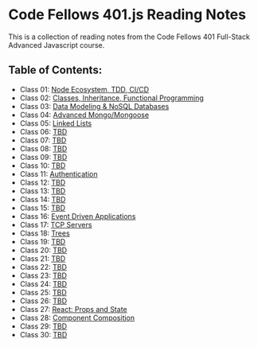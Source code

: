 # Code Fellows 401.js Reading Notes

This is a collection of reading notes from the Code Fellows 401 Full-Stack Advanced Javascript course.

## Table of Contents:

* Class 01: [Node Ecosystem, TDD, CI/CD](class01.md)
* Class 02: [Classes, Inheritance, Functional Programming](class02.md)
* Class 03: [Data Modeling & NoSQL Databases](class03.md)
* Class 04: [Advanced Mongo/Mongoose](class04.md)
* Class 05: [Linked Lists](class05.md)
* Class 06: [TBD](class06.md)
* Class 07: [TBD](class07.md)
* Class 08: [TBD](class08.md)
* Class 09: [TBD](class09.md)
* Class 10: [TBD](class10.md)
* Class 11: [Authentication](class11.md)
* Class 12: [TBD](class12.md)
* Class 13: [TBD](class13.md)
* Class 14: [TBD](class14.md)
* Class 15: [TBD](class15.md)
* Class 16: [Event Driven Applications](class16.md)
* Class 17: [TCP Servers](class17.md)
* Class 18: [Trees](class18.md)
* Class 19: [TBD](class19.md)
* Class 20: [TBD](class20.md)
* Class 21: [TBD](class21.md)
* Class 22: [TBD](class22.md)
* Class 23: [TBD](class23.md)
* Class 24: [TBD](class24.md)
* Class 25: [TBD](class25.md)
* Class 26: [TBD](class26.md)
* Class 27: [React: Props and State](class27.md)
* Class 28: [Component Composition](class28.md)
* Class 29: [TBD](class29.md)
* Class 30: [TBD](class30.md)
